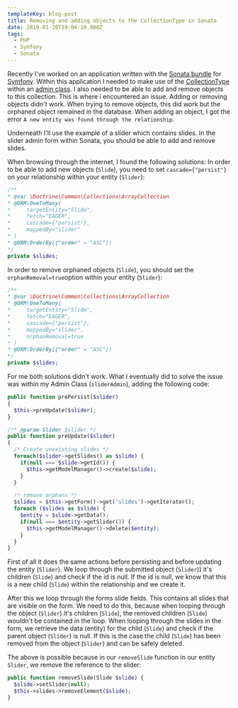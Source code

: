 ```yaml
---
templateKey: blog-post
title: Removing and adding objects to the CollectionType in Sonata
date: 2019-01-20T19:04:10.000Z
tags:
  - PHP
  - Symfony
  - Sonata
---
```

Recently I've worked on an application written with the [Sonata bundle](https://sonata-project.org/) for [Symfony](https://symfony.com/). Within this application I needed to make use of the [CollectionType](https://sonata-project.org/bundles/admin/3-x/doc/reference/form_types.html#sonataformtypecollectiontype) within an [admin class](https://sonata-project.org/bundles/admin/3-x/doc/getting_started/creating_an_admin.html). I also needed to be able to add and remove objects to this collection. This is where i encountered an issue. Adding or removing objects didn't work. When trying to remove objects, this did work but the orphaned object remained in the database. When adding an object,
I got the error `A new entity was found through the relationship`.

Underneath I'll use the example of a slider which contains slides. In the slider admin form within Sonata, you should be able to add and remove slides.

When browsing through the internet, I found the following solutions:
In order to be able to add new objects (`Slide`), you need to set `cascade={"persist"}` on your relationship within your entity (`Slider`):

```php
/**
* @var \Doctrine\Common\Collections\ArrayCollection
* @ORM\OneToMany(
*     targetEntity="Slide",
*     fetch="EAGER",
*     cascade={"persist"},
*     mappedBy="slider"
* )
* @ORM\OrderBy({"order" = "ASC"})
*/
private $slides;
```

In order to remove orphaned objects (`Slide`), you should set the `orphanRemoval=true`option within your entity (`Slider`):

```php
/**
* @var \Doctrine\Common\Collections\ArrayCollection
* @ORM\OneToMany(
*     targetEntity="Slide",
*     fetch="EAGER",
*     cascade={"persist"},
*     mappedBy="slider",
*     orphanRemoval=true
* )
* @ORM\OrderBy({"order" = "ASC"})
*/
private $slides;
```

For me both solutions didn't work. What I eventually did to solve the issue was within my Admin Class (`sliderAdmin`), adding the following code:

```php
public function prePersist($slider)
{
  $this->preUpdate($slider);
}

/** @param Slider $slider */
public function preUpdate($slider)
{
  /* Create unexisting slides */
  foreach($slider->getSlides() as $slide) {
    if(null === $slide->getId()) {
      $this->getModelManager()->create($slide);
    }
  }

  /* remove orphans */
  $slides = $this->getForm()->get('slides')->getIterator();
  foreach ($slides as $slide) {
    $entity = $slide->getData();
    if(null === $entity->getSlider()) {
      $this->getModelManager()->delete($entity);
    }
  }
}
```

First of all it does the same actions before persisting and before updating the entity (`Slider`). We loop through the submitted object (`Slider`)) it's children (`Slide`) and check if the id is null. If the id is null, we know that this is a new child (`Slide`) within the relationship and we create it.

After this we loop through the forms slide fields. This contains all slides that are visible on the form. We need to do this, because when looping through the object (`Slider`) it's children (`Slide`), the removed children (`Slide`) wouldn't be contained in the loop.
When looping through the slides in the form, we retrieve the data (entity) for the child (`Slide`) and check if the parent object (`Slider`) is null. If this is the case the child (`Slide`) has been removed from the object (`Slider`) and can be safely deleted.

The above is possible because in our `removeSlide` function in our entity `Slider`, we remove the reference to the slider:

```php
public function removeSlide(Slide $slide) {
  $slide->setSlider(null);
  $this->slides->removeElement($slide);
}
```
